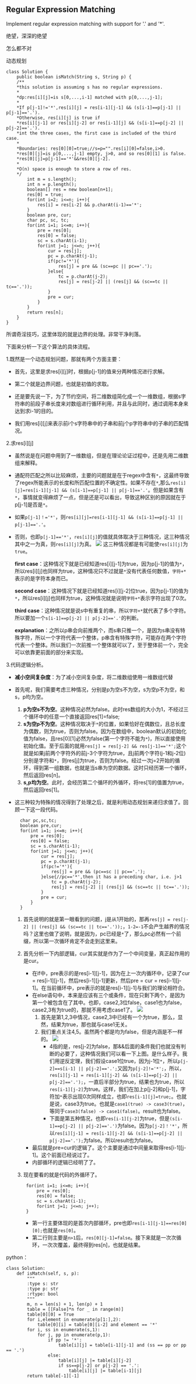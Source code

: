 ## Regular Expression Matching

Implement regular expression matching with support for '.' and '*'.

绝望，深深的绝望

怎么都不对

动态规划

	class Solution {
	    public boolean isMatch(String s, String p) {
		/**
        *this solution is assuming s has no regular expressions.
        *
        *dp:res[i][j]=is s[0,...,i-1] matched with p[0,...,j-1];
        *
        *If p[j-1]!='*',res[i][j] = res[i-1][j-1] && (s[i-1]==p[j-1] || p[j-1]=='.').
        *Otherwise, res[i][j] is true if
        *res[i][j-1] or res[i][j-2] or res[i-1][j] && (s[i-1]==p[j-2] || p[j-2]=='.').
        *int the three cases, the first case is included of the third case.
        *
        *Boundaries: res[0][0]=true;//s=p="".res[i][0]=false,i>0.
        *res[0][j]=is p[0,...,j-1] empty, j>0, and so res[0][1] is false.
        *res[0][j]=p[j-1]=='*'&&res[0][j-2].
        *
        *O(n) space is enough to store a row of res.
        */
	        int m = s.length();
	        int n = p.length();
	        boolean[] res = new boolean[n+1];
	        res[0] = true;
	        for(int i=2; i<=n; i++){
	            res[i] = res[i-2] && p.charAt(i-1)=='*';
	        }
	        boolean pre, cur;
	        char pc, sc, tc;
	        for(int i=1; i<=m; i++){
	            pre = res[0];
	            res[0] = false;
	            sc = s.charAt(i-1);
	            for(int j=1; j<=n; j++){
	                cur = res[j];
	                pc = p.charAt(j-1);
	                if(pc!='*'){
	                    res[j] = pre && (sc==pc || pc=='.');
	                }else{
	                    tc = p.charAt(j-2);
	                    res[j] = res[j-2] || (res[j] && (sc==tc || tc=='.'));
	                }
	                pre = cur;
	            }
	        }
	        return res[n];
	    }
	}

所谓奇淫技巧，这里体现的就是边界的处理。非常干净利落。

下面来分析一下这个算法的具体流程。

1.既然是一个动态规划问题，那就有两个方面主要：

- 首先，这里是求res[i][j]时，根据p[j-1]的值来分两种情况进行求解。
	
- 第二个就是边界问题，也就是初值的求取。

- 还是要先说一下，为了节约空间，将二维数组简化成一个一维数组，根据s字符串的前段子串长度来对数组进行循环利用，并且与此同时，通过调用本身来达到求i-1的目的。

- 我们用res[i][j]来表示前i个s字符串中的子串和前j个p字符串中的子串的匹配情况。

2.求res[i][j]

- 虽然说是在问题中用到了一维数组，但是在理论论证过程中，还是先用二维数组来解释。

- 通配符匹配之所以比较麻烦，主要的问题就是在于regex中含有`*`，这最终导致了regex所能表示的长度和所匹配位置的不确定性。如果不存在`*`,那么`res[i][j]=res[i-1][j-1] && (s[i-1]==p[j-1] || p[j-1]=='.'`。但是如果含有`*`，事情就变得麻烦了一点，但是还是可以看出，导致这种区别的原因就在于p[j-1]是否是`*`。 

- 如果`p[j-1]！='*'`，则`res[i][j]=res[i-1][j-1] && (s[i-1]==p[j-1] || p[j-1]=='.'`。

- 否则，也即`p[j-1]=='*'`，`res[i][j]`的值就具体取决于三种情况，这三种情况其中之一为真，则`res[i][j]`为真。
![](https://i.imgur.com/5aSkprA.png)
这三种情况都是有可能使`res[i][j]`为`true`。

    **first case**：这种情况下就是已经知道res[i][j-1]为true，因为p[j-1]的值为`*`，所以res[i][j]也同样为true，这种情况只不过就是`*`没有代表任何数值，`字符+*`表示的是字符本身而已。
	
	**second case**：这种情况下就是已经知道res[i][j-2]位true，因为p[j-1]的值为`*`，所以res[i][j]也同样为true，这种情况就是说明`字符+*`表示字符出现了0次。

	**third case**：这种情况就是说s中有重复的串，所以`字符+*`就代表了多个字符。所以要加一个`s[i-1]==p[j-2] || p[j-2]=='.'`的判断。
	
	**explanation**：之所以p串会向前推两个，而s串只推一个，是因为s串没有特殊字符，所以一个字符代表一个整体，p串含有特殊字符，可能存在两个字符代表一个整体。所以我们一次前推一个整体就可以了，至于整体前一个，完全可以依靠更前面的部分来实现。

3.代码逻辑分析。

- **减小空间复杂度**：为了减小空间复杂度，将二维数组使用一维数组代替

- 首先呢，我们需要考虑三种情况，分别是p为空s不为空，s为空p不为空，和s，p均为空。
	1. **p为空s不为空**。这种情况必然为false。此时res数组的大小为1，不经过三个循环中的任意一个直接返回res[1]=false;
	2. **s为空p不为空**。这种情况取决于`*`的位置，如果恰好在偶数位，且总长度为偶数，则为true，否则为false。因为在数组中，boolean默认的初始化值为false，且res[0][1]必然为false(第一个字符不能为`*`)，所以直接使用初始化值。至于后面的就用`res[j] = res[j-2] && res[j-1]=='*';`这个就是如果j前两个字符外的前j-3个字符为true，且j前两个字符(j-1和j-2位)分别是字符和`*`，则res[j]为true，否则为false。经过一次j=2开始的循环，得到第一组数据，也就是当s串为空的数据。这时只经历第一个循环，然后返回res[n]。
	3. **s,p均为空**。此时，会经历第二个循环的外循环，将res[1]的值置为true，然后返回res[1]。

- 这三种较为特殊的情况得到了处理之后，就是利用动态规划来递归求值了。回顾一下这一段代码。

		char pc,sc,tc;
		boolean pre,cur;
		for(int i=1; i<=m; i++){
		    pre = res[0];
		    res[0] = false;
		    sc = s.charAt(i-1);
		    for(int j=1; j<=n; j++){
		        cur = res[j];
		        pc = p.charAt(j-1);
		        if(pc!='*'){
		            res[j] = pre && (pc==sc || pc=='.');
		        }else{//pc=='*',then it has a preceding char, i.e. j>1
		            tc = p.charAt(j-2);
		            res[j] = res[j-2] || (res[j] && (sc==tc || tc=='.'));
		        }
		        pre = cur;
		    }
		}
	1. 首先说明的就是第一眼看到的问题，j是从1开始的，那再`res[j] = res[j-2] || (res[j] && (sc==tc || tc=='.'));`，`1-2=-1`不会产生越界的情况吗？这里也做了说明，就是因为，pc已经是`*`了，那么pc必然有一个前缀，所以第一次循环肯定不会走到这里来。
	2. 首先分析一下内部逻辑，cur其实就是作为了一个中间变量，真正起作用的是cur。
		- 在if中，pre表示的是res[i-1][j-1]，因为在上一次内循环中，记录了cur = res[i-1][j-1]，然后res[i-1][j-1]更新，然后pre = cur = res[i-1][j-1]。在当前循环中，pre表示的就是res[i-1][j-1]与我们的理论相符合。
		- 在else语句中，本来是应该有三个或条件，现在只剩下两个，是因为第一个被包含在了其中。也即，case2,3位false，case1也为false，case2,3有为true的，那就不用考虑case1了。
		![](https://i.imgur.com/sgrHWKI.png)
			1. 首先是第1,2,3中情况，case2,3中已经有一个为true，那么，显然，结果为true，那也就与case1无关。
			2. 我们重点关注4,5。虽然两个都是均为false，但是内涵是不一样的。
				![](https://i.imgur.com/IBJzXke.png)
				- 4指的是，res[j-2]为false，那&&后面的条件我们也就没有判断的必要了，这种情况我们可以看一下上图。是什么样子。我们用逆反定理，我们假设case1位true，因为j-1位`*`，所以`p[j-2]==s[i-1] || p[j-2]=='.';`又因为`p[j-2]!='*';`，所以，`res[i][j-1] = res[i-1][j-2] && (s[i-1]==p[j-2] || p[j-2]=='.');`，一直后半部分为true，结果也为true，所以`res[i-1][j-2]`为true。这样，我们在加上p[j-2]和p[j-1]，字符加`*`表示出现0次同样成立，也即`res[i-1][j]=true;`。也就是说，case3为true。也就是`case1(true) -> case3(true)`，等同于`case3(false) -> case1(false)`。result也为false。
				- 下面是第五种情况，也即`res[i-1][j-2]`为true，但是`(s[i-1]==p[j-2] || p[j-2]=='.')`为false。因为`p[j-2]！'*'`，所以`res[i][j-1] = res[i-1][j-2] && (s[i-1]==p[j-2] || p[j-2]=='.');`为false。所以result也为false。
		- 最后就是pre=cur的逻辑了。这个主要是通过中间量来取得res[i-1][j-1]。这个前面已经说过了。
		- 内部循环的逻辑已经明了了。
	3. 现在要看的就是代码的外循环了。
		
			for(int i=1; i<=m; i++){
			    pre = res[0];
			    res[0] = false;
			    sc = s.charAt(i-1);
			    for(int j=1; j<=n; j++);
			}
		
		- 第一行主要体现的是首次内部循环，pre也即`res[i-1][j-1]==res[0][0];`也就是`res[0]`。
		- 第二行则主要是`n>1`后，`res[0][j-1]=false`。接下来就是一次次循环，一次次覆盖，最终得到res[n]，也就是结果。



python：

	class Solution:
	    def isMatch(self, s, p):
	        """
	        :type s: str
	        :type p: str
	        :rtype: bool
	        """
	        m, n = len(s) + 1, len(p) + 1
	        table = [[False]*n for _ in range(m)]
	        table[0][0] = True
	        for i,element in enumerate(p[1:],2):
	            table[0][i] = table[0][i-2] and element == '*'
	        for i, ss in enumerate(s,1):
	            for j, pp in enumerate(p,1):
	                if pp != '*':
	                    table[i][j] = table[i-1][j-1] and (ss == pp or pp == '.')
	                else:
	                    table[i][j] |= table[i][j-2]
	                    if ss==p[j-2] or p[j-2] == '.':
	                        table[i][j] |= table[i-1][j]
	        return table[-1][-1]